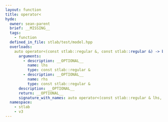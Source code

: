 ```yaml
---
layout: function
title: operator<
hyde:
  owner: sean-parent
  brief: __MISSING__
  tags:
    - function
  defined_in_file: stlab/test/model.hpp
  overloads:
    auto operator<(const stlab::regular &, const stlab::regular &) -> bool:
      arguments:
        - description: __OPTIONAL__
          name: lhs
          type: const stlab::regular &
        - description: __OPTIONAL__
          name: rhs
          type: const stlab::regular &
      description: __OPTIONAL__
      return: __OPTIONAL__
      signature_with_names: auto operator<(const stlab::regular & lhs, const stlab::regular & rhs) -> bool
  namespace:
    - stlab
    - v3
---
```


